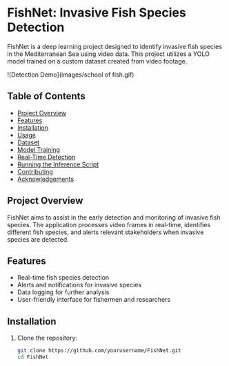 # FishNet: Invasive Fish Species Detection

FishNet is a deep learning project designed to identify invasive fish species in the Mediterranean Sea using video data. This project utilizes a YOLO model trained on a custom dataset created from video footage.

![Detection Demo](images/school of fish.gif)

## Table of Contents
- [Project Overview](#project-overview)
- [Features](#features)
- [Installation](#installation)
- [Usage](#usage)
- [Dataset](#dataset)
- [Model Training](#model-training)
- [Real-Time Detection](#real-time-detection)
- [Running the Inference Script](#running-the-inference-script)
- [Contributing](#contributing)
- [Acknowledgements](#acknowledgements)

## Project Overview
FishNet aims to assist in the early detection and monitoring of invasive fish species. The application processes video frames in real-time, identifies different fish species, and alerts relevant stakeholders when invasive species are detected.

## Features
- Real-time fish species detection
- Alerts and notifications for invasive species
- Data logging for further analysis
- User-friendly interface for fishermen and researchers

## Installation
1. Clone the repository:
   ```bash
   git clone https://github.com/yourusername/FishNet.git
   cd FishNet

